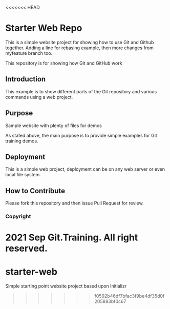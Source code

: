 <<<<<<< HEAD
# Starter Web Repo
This is a simple website project for showing how to use Git and Github together.
 Adding a line for rebasing example, then more changes from myfeature branch too.
 
 
This repository is for showing how Git and GitHub work

## Introduction
This example is to show different parts of the Git repository and various commands using a web project.


## Purpose

Sample website with plenty of files for demos

As stated above, the main purpose is to provide simple examples for Git training demos.

## Deployment

This is a simple web project, deployment can be on any web server or even local file system.

## How to Contribute
Please fork this repository and then issue Pull Request for review.

### Copyright 
2021 Sep Git.Training. All right reserved.
=======
# starter-web
Simple starting point website project based upon Initializr
>>>>>>> f0592b46df7bfac3f9be4df35d0f205883bf0c67
